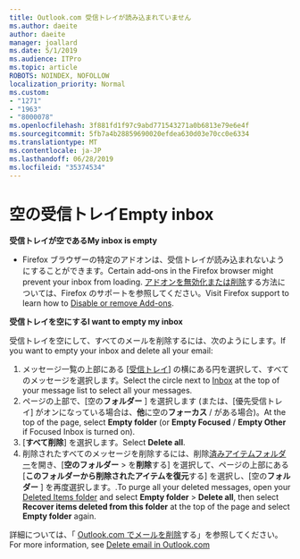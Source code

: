 ```yaml
---
title: Outlook.com 受信トレイが読み込まれていません
ms.author: daeite
author: daeite
manager: joallard
ms.date: 5/1/2019
ms.audience: ITPro
ms.topic: article
ROBOTS: NOINDEX, NOFOLLOW
localization_priority: Normal
ms.custom:
- "1271"
- "1963"
- "8000078"
ms.openlocfilehash: 3f881fd1f97c9abd771543271a0b6813e79e6e4f
ms.sourcegitcommit: 5fb7a4b28859690020efdea630d03e70cc0e6334
ms.translationtype: MT
ms.contentlocale: ja-JP
ms.lasthandoff: 06/28/2019
ms.locfileid: "35374534"
---
```

# <a name="empty-inbox"></a><span data-ttu-id="49dd1-102">空の受信トレイ</span><span class="sxs-lookup"><span data-stu-id="49dd1-102">Empty inbox</span></span>

<span data-ttu-id="49dd1-103">**受信トレイが空である**</span><span class="sxs-lookup"><span data-stu-id="49dd1-103">**My inbox is empty**</span></span>

- <span data-ttu-id="49dd1-104">Firefox ブラウザーの特定のアドオンは、受信トレイが読み込まれないようにすることができます。</span><span class="sxs-lookup"><span data-stu-id="49dd1-104">Certain add-ons in the Firefox browser might prevent your inbox from loading.</span></span> <span data-ttu-id="49dd1-105">[アドオンを無効化または削除](https://support.mozilla.org/kb/disable-or-remove-add-ons)する方法については、Firefox のサポートを参照してください。</span><span class="sxs-lookup"><span data-stu-id="49dd1-105">Visit Firefox support to learn how to [Disable or remove Add-ons](https://support.mozilla.org/kb/disable-or-remove-add-ons).</span></span>

<span data-ttu-id="49dd1-106">**受信トレイを空にする**</span><span class="sxs-lookup"><span data-stu-id="49dd1-106">**I want to empty my inbox**</span></span>

<span data-ttu-id="49dd1-107">受信トレイを空にして、すべてのメールを削除するには、次のようにします。</span><span class="sxs-lookup"><span data-stu-id="49dd1-107">If you want to empty your inbox and delete all your email:</span></span>

1. <span data-ttu-id="49dd1-108">メッセージ一覧の上部にある [[受信トレイ](https://outlook.live.com/mail/inbox)] の横にある円を選択して、すべてのメッセージを選択します。</span><span class="sxs-lookup"><span data-stu-id="49dd1-108">Select the circle next to [Inbox](https://outlook.live.com/mail/inbox) at the top of your message list to select all your messages.</span></span>
1. <span data-ttu-id="49dd1-109">ページの上部で、[空の**フォルダー** ] を選択します (または、[優先受信トレイ] がオンになっている場合は、**他**に空の**フォーカス** / がある場合)。</span><span class="sxs-lookup"><span data-stu-id="49dd1-109">At the top of the page, select **Empty folder** (or **Empty Focused** / **Empty Other** if Focused Inbox is turned on).</span></span>
1. <span data-ttu-id="49dd1-110">[**すべて削除**] を選択します。</span><span class="sxs-lookup"><span data-stu-id="49dd1-110">Select **Delete all**.</span></span>
1. <span data-ttu-id="49dd1-111">削除されたすべてのメッセージを削除するには、削除[済みアイテムフォルダー](https://outlook.live.com/mail/deleteditems)を開き、[**空のフォルダー** > を**削除**する] を選択して、ページの上部にある [**このフォルダーから削除されたアイテムを復元**する] を選択し、[空の**フォルダー** ] を再度選択します。.</span><span class="sxs-lookup"><span data-stu-id="49dd1-111">To purge all your deleted messages, open your [Deleted Items folder](https://outlook.live.com/mail/deleteditems) and select **Empty folder** > **Delete all**, then select **Recover items deleted from this folder** at the top of the page and select **Empty folder** again.</span></span>

<span data-ttu-id="49dd1-112">詳細については、「 [Outlook.com でメールを削除](https://support.office.com/article/a9b63739-5392-412a-8e9a-d4b02708dee4)する」を参照してください。</span><span class="sxs-lookup"><span data-stu-id="49dd1-112">For more information, see [Delete email in Outlook.com](https://support.office.com/article/a9b63739-5392-412a-8e9a-d4b02708dee4)</span></span>